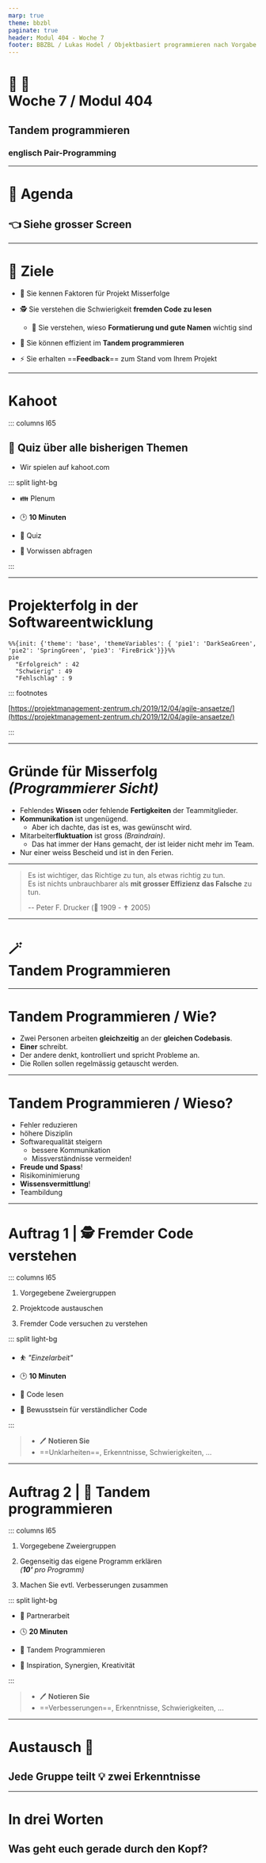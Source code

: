 ```yaml
---
marp: true
theme: bbzbl
paginate: true
header: Modul 404 - Woche 7
footer: BBZBL / Lukas Hodel / Objektbasiert programmieren nach Vorgabe
---
```


<!-- _class: big center compact -->

# :two_men_holding_hands: :two_women_holding_hands: <br> Woche 7 / Modul 404

## Tandem programmieren

### englisch Pair-Programming

---

<!-- _class: big center emoji-list -->

# :compass: Agenda

## :point_left: Siehe **grosser** Screen

---

<!-- _class: big emoji-list -->

# :dart: Ziele

- 🏅 Sie kennen Faktoren für Projekt Misserfolge
- 🕵️ Sie verstehen die Schwierigkeit **fremden Code zu lesen**
  - 💅 Sie verstehen, wieso **Formatierung und gute Namen** wichtig sind
- 👭 Sie können effizient im **Tandem programmieren**

- :zap: Sie erhalten ==**Feedback**== zum Stand vom Ihrem Projekt

---

# Kahoot

::: columns l65

## :jigsaw: Quiz über alle bisherigen Themen

- Wir spielen auf kahoot.com

::: split light-bg

- 👪 Plenum

- :clock2: **10 Minuten**
- :toolbox: Quiz
- :dart: Vorwissen abfragen

:::

---

# Projekterfolg in der Softwareentwicklung

```mermaid width=55%
%%{init: {'theme': 'base', 'themeVariables': { 'pie1': 'DarkSeaGreen', 'pie2': 'SpringGreen', 'pie3': 'FireBrick'}}}%%
pie
  "Erfolgreich" : 42
  "Schwierig" : 49
  "Fehlschlag" : 9
```

::: footnotes

[https://projektmanagement-zentrum.ch/2019/12/04/agile-ansaetze/](https://projektmanagement-zentrum.ch/2019/12/04/agile-ansaetze/)

:::

---

# Gründe für Misserfolg _(Programmierer Sicht)_

- Fehlendes **Wissen** oder fehlende **Fertigkeiten** der Teammitglieder.
- **Kommunikation** ist ungenügend.
  - Aber ich dachte, das ist es, was gewünscht wird.
- Mitarbeiter**fluktuation** ist gross _(Braindrain)_.
  - Das hat immer der Hans gemacht, der ist leider nicht mehr im Team.
- Nur einer weiss Bescheid und ist in den Ferien.

---

<!-- _class: big -->

> Es ist wichtiger, das Richtige zu tun, als etwas richtig zu tun. <br> Es ist
> nichts unbrauchbarer als **mit grosser Effizienz das Falsche** zu tun.
>
> -- Peter F. Drucker (:star2: 1909 - ✝️ 2005)

---

<!-- _class: center big -->

# 🪄<br> Tandem Programmieren

---

# Tandem Programmieren / **Wie?**

- Zwei Personen arbeiten **gleichzeitig** an der **gleichen Codebasis**.
- **Einer** schreibt.
- Der andere denkt, kontrolliert und spricht Probleme an.
- Die Rollen sollen regelmässig getauscht werden.

---

# Tandem Programmieren / **Wieso?**

- Fehler reduzieren
- höhere Disziplin
- Softwarequalität steigern
  - bessere Kommunikation
  - Missverständnisse vermeiden!
- **Freude und Spass**!
- Risikominimierung
- **Wissensvermittlung**!
- Teambildung

---

<!-- _class: emoji-list -->

# Auftrag 1 | 🕵️ **Fremder Code verstehen**

::: columns l65

1. Vorgegebene Zweiergruppen

2. Projektcode austauschen
3. Fremder Code versuchen zu verstehen

::: split light-bg

- ⛹️ _"Einzelarbeit"_

- :clock2: **10 Minuten**
- :toolbox: Code lesen
- :dart: Bewusstsein für verständlicher Code

:::

> - 🖊 **Notieren Sie**
> - ==Unklarheiten==, Erkenntnisse, Schwierigkeiten, ...

---

<!-- _class: emoji-list -->

# Auftrag 2 | :two_men_holding_hands: **Tandem programmieren**

::: columns l65

1. Vorgegebene Zweiergruppen
2. Gegenseitig das eigene Programm erklären<br> _(**10'** pro Programm)_

3. Machen Sie evtl. Verbesserungen zusammen

::: split light-bg

- 👭 Partnerarbeit

- :clock4: **20 Minuten**
- :toolbox: Tandem Programmieren
- :dart: Inspiration, Synergien, Kreativität

:::

> - 🖊 **Notieren Sie**
> - ==Verbesserungen==, Erkenntnisse, Schwierigkeiten, ...

---

<!-- _class: center big compact -->

# Austausch :mega:

## <!-- fit --> Jede Gruppe teilt :bulb: **zwei Erkenntnisse**

---

<!-- _class: center big compact -->

# In **drei Worten**

## Was geht euch gerade durch den Kopf?
